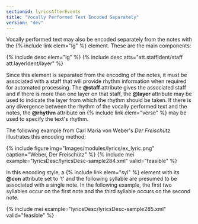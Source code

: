 ```yaml
---
sectionid: lyricsAfterEvents
title: "Vocally Performed Text Encoded Separately"
version: "dev"
---
```


Vocally performed text may also be encoded separately from the notes with the {% include link elem="lg" %} element. These are the main components:

{% include desc elem="lg" %}
{% include desc atts="att.staffIdent/staff att.layerIdent/layer" %}

Since this element is separated from the encoding of the notes, it must be associated with a staff that will provide rhythm information when required for automated processing. The **@staff** attribute gives the associated staff and if there is more than one layer on that staff, the **@layer** attribute may be used to indicate the layer from which the rhythm should be taken. If there is any divergence between the rhythm of the vocally performed text and the notes, the **@rhythm** attribute on {% include link elem="verse" %} may be used to specify the text's rhythm.

The following example from Carl Maria von Weber's *Der Freischütz* illustrates this encoding method:

{% include figure img="Images/modules/lyrics/ex_lyric.png" caption="Weber, Der Freischütz" %}
{% include mei example="lyricsDesc/lyricsDesc-sample284.xml" valid="feasible" %}

In this encoding style, a {% include link elem="syl" %} element with its **@con** attribute set to 't' and the following syllable are presumed to be associated with a single note. In the following example, the first two syllables occur on the first note and the third syllable occurs on the second note.

{% include mei example="lyricsDesc/lyricsDesc-sample285.xml" valid="feasible" %}
